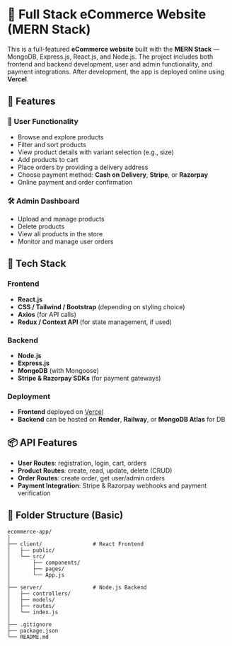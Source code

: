 # 🛒 Full Stack eCommerce Website (MERN Stack)

This is a full-featured **eCommerce website** built with the **MERN Stack** — MongoDB, Express.js, React.js, and Node.js. The project includes both frontend and backend development, user and admin functionality, and payment integrations. After development, the app is deployed online using **Vercel**.

## 🚀 Features

### 👤 User Functionality
- Browse and explore products
- Filter and sort products
- View product details with variant selection (e.g., size)
- Add products to cart
- Place orders by providing a delivery address
- Choose payment method: **Cash on Delivery**, **Stripe**, or **Razorpay**
- Online payment and order confirmation

### 🛠️ Admin Dashboard
- Upload and manage products
- Delete products
- View all products in the store
- Monitor and manage user orders

## 🧱 Tech Stack

### Frontend
- **React.js**
- **CSS / Tailwind / Bootstrap** (depending on styling choice)
- **Axios** (for API calls)
- **Redux / Context API** (for state management, if used)

### Backend
- **Node.js**
- **Express.js**
- **MongoDB** (with Mongoose)
- **Stripe & Razorpay SDKs** (for payment gateways)

### Deployment
- **Frontend** deployed on [Vercel](https://vercel.com)
- **Backend** can be hosted on **Render**, **Railway**, or **MongoDB Atlas** for DB

## 📦 API Features

- **User Routes**: registration, login, cart, orders
- **Product Routes**: create, read, update, delete (CRUD)
- **Order Routes**: create order, get user/admin orders
- **Payment Integration**: Stripe & Razorpay webhooks and payment verification

## 📁 Folder Structure (Basic)

```plaintext
ecommerce-app/
│
├── client/                # React Frontend
│   ├── public/
│   └── src/
│       ├── components/
│       ├── pages/
│       └── App.js
│
├── server/                # Node.js Backend
│   ├── controllers/
│   ├── models/
│   ├── routes/
│   └── index.js
│
├── .gitignore
├── package.json
└── README.md


